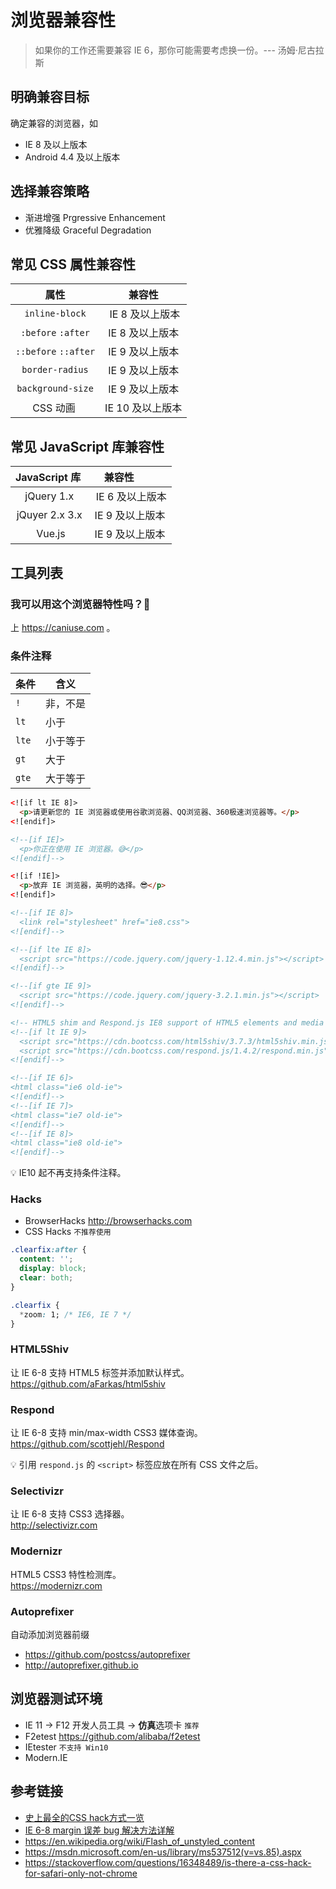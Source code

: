 # 浏览器兼容性

> 如果你的工作还需要兼容 IE 6，那你可能需要考虑换一份。--- 汤姆·尼古拉斯

## 明确兼容目标
确定兼容的浏览器，如
* IE 8 及以上版本
* Android 4.4 及以上版本

## 选择兼容策略
* 渐进增强 Prgressive Enhancement
* 优雅降级 Graceful Degradation

## 常见 CSS 属性兼容性
| 属性                 | 兼容性          |
|:-------------------:|:--------------:|
| `inline-block`      |  IE 8 及以上版本 |
|`:before` `:after`   |  IE 8 及以上版本 |
|`::before` `::after` | IE 9 及以上版本  |
| `border-radius`     | IE 9 及以上版本  |
| `background-size`   | IE 9 及以上版本  |
| CSS 动画             | IE 10 及以上版本 |

## 常见 JavaScript 库兼容性
| JavaScript 库     | 兼容性          |
|:-----------------:|:--------------:|
|  jQuery 1.x       |  IE 6 及以上版本 |
|  jQuyer 2.x 3.x   | IE 9 及以上版本 |
|  Vue.js           | IE 9 及以上版本 |

## 工具列表

### 我可以用这个浏览器特性吗？🤔
上 https://caniuse.com 。

### 条件注释
|  条件 | 含义    |
|------|---------|
| `!`  | 非，不是 |
| `lt` | 小于    |
| `lte`| 小于等于 |
| `gt` | 大于    |
| `gte`| 大于等于 |


```html
<![if lt IE 8]>
  <p>请更新您的 IE 浏览器或使用谷歌浏览器、QQ浏览器、360极速浏览器等。</p>
<![endif]>

<!--[if IE]>
  <p>你正在使用 IE 浏览器。😅</p>
<![endif]-->

<![if !IE]>
  <p>放弃 IE 浏览器，英明的选择。😎</p>
<![endif]>

<!--[if IE 8]>
  <link rel="stylesheet" href="ie8.css">
<![endif]-->

<!--[if lte IE 8]>
  <script src="https://code.jquery.com/jquery-1.12.4.min.js"></script>
<![endif]-->

<!--[if gte IE 9]>
  <script src="https://code.jquery.com/jquery-3.2.1.min.js"></script>
<![endif]-->

<!-- HTML5 shim and Respond.js IE8 support of HTML5 elements and media queries -->
<!--[if lt IE 9]>
  <script src="https://cdn.bootcss.com/html5shiv/3.7.3/html5shiv.min.js"></script>
  <script src="https://cdn.bootcss.com/respond.js/1.4.2/respond.min.js"></script>
<![endif]-->

<!--[if IE 6]>
<html class="ie6 old-ie">
<![endif]-->
<!--[if IE 7]>
<html class="ie7 old-ie">
<![endif]-->
<!--[if IE 8]>
<html class="ie8 old-ie">
<![endif]-->
```
💡 IE10 起不再支持条件注释。

### Hacks
* BrowserHacks http://browserhacks.com
* CSS Hacks
`不推荐使用`
```css
.clearfix:after {
  content: '';
  display: block;
  clear: both;
}

.clearfix {
  *zoom: 1; /* IE6, IE 7 */
}
```

### HTML5Shiv
让 IE 6-8 支持 HTML5 标签并添加默认样式。  
https://github.com/aFarkas/html5shiv

### Respond
让 IE 6-8 支持 min/max-width CSS3 媒体查询。  
https://github.com/scottjehl/Respond

💡 引用 `respond.js` 的 `<script>` 标签应放在所有 CSS 文件之后。

### Selectivizr
让 IE 6-8 支持 CSS3 选择器。  
http://selectivizr.com

### Modernizr
HTML5 CSS3 特性检测库。  
https://modernizr.com

### Autoprefixer
自动添加浏览器前缀
* https://github.com/postcss/autoprefixer
* http://autoprefixer.github.io

## 浏览器测试环境
* IE 11 -> F12 开发人员工具 -> **仿真**选项卡 `推荐`
* F2etest https://github.com/alibaba/f2etest
* IEtester `不支持 Win10`
* Modern.IE

## 参考链接
* [史上最全的CSS hack方式一览](http://blog.csdn.net/freshlover/article/details/12132801)
* [IE 6-8 margin 误差 bug 解决方法详解](http://www.hidoger.com/Show/index/cid/8/id/43.html)
* https://en.wikipedia.org/wiki/Flash_of_unstyled_content
* https://msdn.microsoft.com/en-us/library/ms537512(v=vs.85).aspx
* https://stackoverflow.com/questions/16348489/is-there-a-css-hack-for-safari-only-not-chrome
